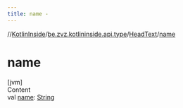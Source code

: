 ```yaml
---
title: name -
---
```

//[KotlinInside](../../index.md)/[be.zvz.kotlininside.api.type](../index.md)/[HeadText](index.md)/[name](name.md)



# name  
[jvm]  
Content  
val [name](name.md): [String](https://kotlinlang.org/api/latest/jvm/stdlib/kotlin/-string/index.html)  



